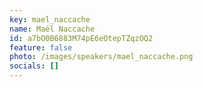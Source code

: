 ```yaml
---
key: mael_naccache
name: Maël Naccache
id: a7bO0B6883M74pE6eOtepTZqzOQ2
feature: false
photo: /images/speakers/mael_naccache.png
socials: []
---
```

